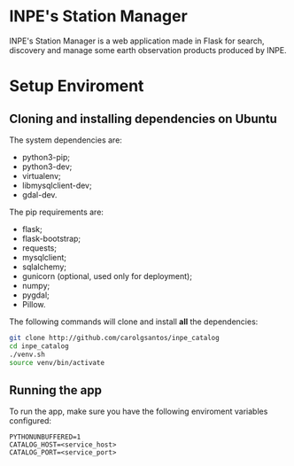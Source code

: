 # INPE's Station Manager

INPE's Station Manager is a web application made in Flask for search, discovery and manage some earth observation products produced by INPE.

# Setup Enviroment

## Cloning and installing dependencies on Ubuntu

The system dependencies are:
* python3-pip;
* python3-dev;
* virtualenv;
* libmysqlclient-dev;
* gdal-dev.

The pip requirements are:
* flask;
* flask-bootstrap;
* requests;
* mysqlclient;
* sqlalchemy;
* gunicorn (optional, used only for deployment);
* numpy;
* pygdal;
* Pillow.

The following commands will clone and install **all** the dependencies:
```bash
git clone http://github.com/carolgsantos/inpe_catalog
cd inpe_catalog
./venv.sh
source venv/bin/activate
```

## Running the app

To run the app, make sure you have the following enviroment variables configured:
```
PYTHONUNBUFFERED=1
CATALOG_HOST=<service_host>
CATALOG_PORT=<service_port>
```